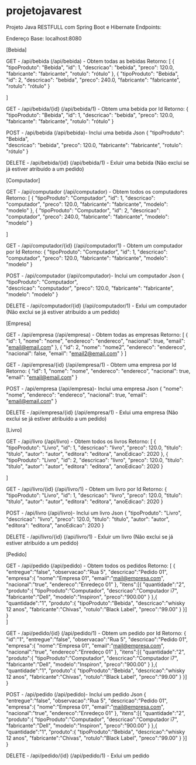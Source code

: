 # projetojavarest
Projeto Java RESTFULL com Spring Boot e Hibernate
Endpoints:

Endereço Base: localhost:8080

[Bebida]

GET - /api/bebida (/api/bebida) -      Obtem todas as bebidas
Retorno:
[
    {
        "tipoProduto": "Bebida",
        "id": 1,
        "descricao": "bebida",
        "preco": 120.0,
        "fabricante": "fabricante",
        "rotulo": "rótulo"
    },
    {
        "tipoProduto": "Bebida",
        "id": 2,
        "descricao": "bebida",
        "preco": 240.0,
        "fabricante": "fabricante",
        "rotulo": "rótulo"
    }
    
]

GET - /api/bebida/{id} (/api/bebida/1) - Obtem uma bebida por Id
Retorno:
{
        "tipoProduto": "Bebida",
        "id": 1,
        "descricao": "bebida",
        "preco": 120.0,
        "fabricante": "fabricante",
        "rotulo": "rótulo"
}

POST - /api/bebida (/api/bebida)- Inclui uma bebida
Json
{
        "tipoProduto": "Bebida",        
        "descricao": "bebida",
        "preco": 120.0,
        "fabricante": "fabricante",
        "rotulo": "rótulo"
}

DELETE - /api/bebida/{id} (/api/bebida/1) - Exluir uma bebida (Não exclui se já estiver atribuído a um pedido)

[Computador]

GET - /api/computador (/api/computador) -      Obtem todos os computadores
Retorno:
[
    {
        "tipoProduto": "Computador",
        "id": 1,
        "descricao": "computador",
        "preco": 120.0,
        "fabricante": "fabricante",
        "modelo": "modelo"
    },
    {
        "tipoProduto": "Computador",
        "id": 2,
        "descricao": "computador",
        "preco": 240.0,
        "fabricante": "fabricante",
        "modelo": "modelo"
    }
    
]

GET - /api/computador/{id} (/api/computador/1) - Obtem um computador por Id
Retorno:
{
        "tipoProduto": "Computador",
        "id": 1,
        "descricao": "computador",
        "preco": 120.0,
        "fabricante": "fabricante",
        "modelo": "modelo"
}

POST - /api/computador (/api/computador)- Inclui um computador
Json
{
        "tipoProduto": "Computador",        
        "descricao": "computador",
        "preco": 120.0,
        "fabricante": "fabricante",
        "modelo": "modelo"
}

DELETE - /api/computador/{id} (/api/computador/1) - Exlui um computador (Não exclui se já estiver atribuído a um pedido)

[Empresa]

GET - /api/empresa (/api/empresa) -      Obtem todas as empresas
Retorno:
[
    {
        "id": 1,
        "nome": "nome",
        "endereco": "endereco",
        "nacional": true,
        "email": "email@email.com"
    },
    {
        "id": 2,
        "nome": "nome2",
        "endereco": "endereco",
        "nacional": false,
        "email": "email2@email.com"
    }
]

GET - /api/empresa/{id} (/api/empresa/1) - Obtem uma empresa por Id
Retorno:
{
        "id": 1,
        "nome": "nome",
        "endereco": "endereco",
        "nacional": true,
        "email": "email@email.com"
}

POST - /api/empresa (/api/empresa)- Inclui uma empresa
Json
{
        "nome": "nome",
        "endereco": "endereco",
        "nacional": true,
        "email": "email@email.com"
}

DELETE - /api/empresa/{id} (/api/empresa/1) - Exlui uma empresa (Não exclui se já estiver atribuído a um pedido)

[Livro]

GET - /api/livro (/api/livro) -      Obtem todos os livros
Retorno:
[
    {
        "tipoProduto": "Livro",
        "id": 1,
        "descricao": "livro",
        "preco": 120.0,
        "titulo": "título",
        "autor": "autor",
	      "editora": "editora",
	      "anoEdicao": 2020
    },
    {
        "tipoProduto": "Livro",
        "id": 2,
        "descricao": "livro",
        "preco": 120.0,
        "titulo": "título",
        "autor": "autor",
	      "editora": "editora",
	      "anoEdicao": 2020
    }
    
]

GET - /api/livro/{id} (/api/livro/1) - Obtem um livro por Id
Retorno:
{
        "tipoProduto": "Livro",
        "id": 1,
        "descricao": "livro",
        "preco": 120.0,
        "titulo": "título",
        "autor": "autor",
	      "editora": "editora",
	      "anoEdicao": 2020
}

POST - /api/livro (/api/livro)- Inclui um livro
Json
{
        "tipoProduto": "Livro",        
        "descricao": "livro",
        "preco": 120.0,
        "titulo": "título",
        "autor": "autor",
	      "editora": "editora",
	      "anoEdicao": 2020
}

DELETE - /api/livro/{id} (/api/livro/1) - Exluir um livro (Não exclui se já estiver atribuído a um pedido)


[Pedido]

GET - /api/pedido (/api/pedido) -      Obtem todos os pedidos
Retorno:
[
  {
	"entregue":"false",
	"observacao":"Rua 5",
	"descricao":"Pedido 01",
	"empresa":{
		"nome":"Empresa 01",
		"email":"mail@empresa.com",
		"nacional":"true",
		"endereco":"Enredeço 01"
	},
	"itens":[{
		"quantidade":"2",
		"produto":{
			"tipoProduto":"Computador",
			"descricao":"Computador i7",
			"fabricante":"Dell",
			"modelo":"Inspiron",
			"preco":"900.00"
		}
	},{
		"quantidade":"1",
		"produto":{
			"tipoProduto":"Bebida",
			"descricao":"whisky 12 anos",
			"fabricante":"Chivas",
			"rotulo":"Black Label",
			"preco":"99.00"
		}
	}]
 }    
]

GET - /api/pedido/{id} (/api/pedido/1) - Obtem um pedido por Id
Retorno:
 {
	"id":"1",
        "entregue":"false",
	"observacao":"Rua 5",
	"descricao":"Pedido 01",
	"empresa":{
		"nome":"Empresa 01",
		"email":"mail@empresa.com",
		"nacional":"true",
		"endereco":"Enredeço 01"
	},
	"itens":[{
		"quantidade":"2",
		"produto":{
			"tipoProduto":"Computador",
			"descricao":"Computador i7",
			"fabricante":"Dell",
			"modelo":"Inspiron",
			"preco":"900.00"
		}
	},{
		"quantidade":"1",
		"produto":{
			"tipoProduto":"Bebida",
			"descricao":"whisky 12 anos",
			"fabricante":"Chivas",
			"rotulo":"Black Label",
			"preco":"99.00"
		}
	}]
   }

POST - /api/pedido (/api/pedido)- Inclui um pedido
Json
{
	"entregue":"false",
	"observacao":"Rua 5",
	"descricao":"Pedido 01",
	"empresa":{
		"nome":"Empresa 01",
		"email":"mail@empresa.com",
		"nacional":"true",
		"endereco":"Enredeço 01"
	},
	"itens":[{
		"quantidade":"2",
		"produto":{
			"tipoProduto":"Computador",
			"descricao":"Computador i7",
			"fabricante":"Dell",
			"modelo":"Inspiron",
			"preco":"900.00"
		}
	},{
		"quantidade":"1",
		"produto":{
			"tipoProduto":"Bebida",
			"descricao":"whisky 12 anos",
			"fabricante":"Chivas",
			"rotulo":"Black Label",
			"preco":"99.00"
		}
	}]
}

DELETE - /api/pedido/{id} (/api/pedido/1) - Exlui um pedido

